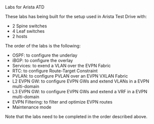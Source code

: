 Labs for Arista ATD

These labs has being built for the setup used in Arista Test Drive with:
- 2 Spine switches
- 4 Leaf switches
- 2 hosts

The order of the labs is the following:
- OSPF: to configure the underlay
- iBGP: to configure the overlay
- Services: to exend a VLAN over the EVPN Fabric
- RTC: to configure Route-Target Constraint
- PVLAN: to configure PVLAN over an EVPN VXLAN Fabric
- L2 EVPN GW: to configure EVPN GWs and extend VLANs in a EVPN multi-domain
- L3 EVPN GW: to configure EVPN GWs and extend a VRF in a EVPN multi-domain
- EVPN Filtering: to filter and optimize EVPN routes
- Maintenance mode

Note that the labs need to be completed in the order described above.